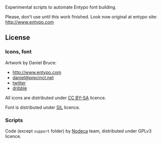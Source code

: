 Experimental scripts to automate Entypo font building.

Please, don't use until this work finished. Look now original at entypo
site: http://www.entypo.com

License
-------

### Icons, font

Artwork by Daniel Bruce:

- http://www.entypo.com
- daniel@precinct.net
- [twitter](http://twitter.com/danielbruce_)
- [dribble](http://dribbble.com/danielbruce)

All icons are distributed under [CC BY-SA](http://creativecommons.org/licenses/by-sa/3.0/)
licence.

Font is distributed under [SIL](http://scripts.sil.org/cms/scripts/page.php?site_id=nrsi&id=OFL)
licence.

### Scripts

Code (except `support` folder) by [Nodeca](https://github.com/nodeca) team,
distributed under GPLv3 licence.
